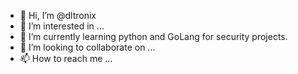 - 👋 Hi, I’m @dltronix
- 👀 I’m interested in ...
- 🌱 I’m currently learning python and GoLang for security projects.
- 💞️ I’m looking to collaborate on ...
- 📫 How to reach me ...

<!---
dltronix/dltronix is a ✨ special ✨ repository because its `README.md` (this file) appears on your GitHub profile.
You can click the Preview link to take a look at your changes.
--->
